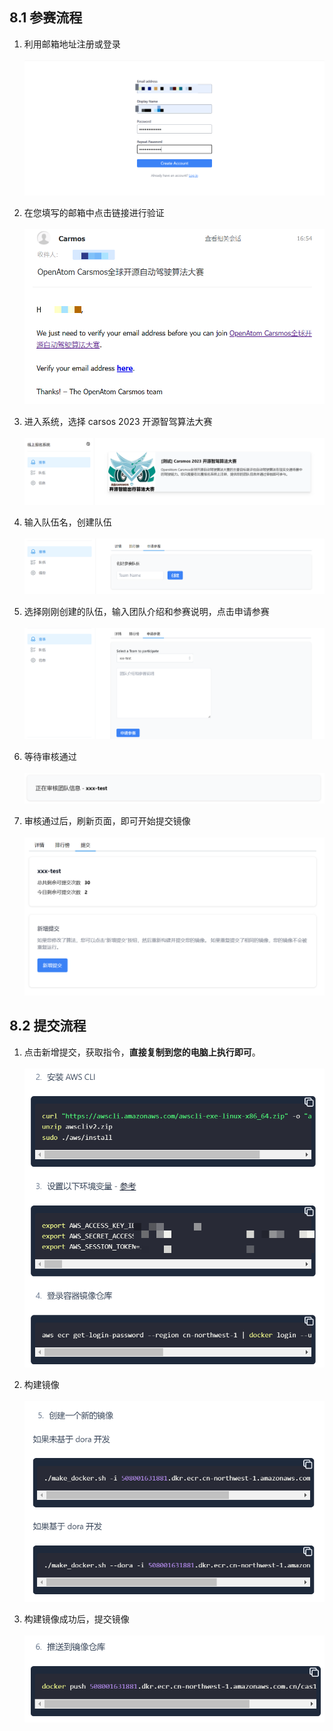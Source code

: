## 8.1 参赛流程
1. 利用邮箱地址注册或登录<br><br>
![](js/images/baoming/1.png)
2. 在您填写的邮箱中点击链接进行验证<br><br>
![](js/images/baoming/2.png)

3. 进入系统，选择 carsos 2023 开源智驾算法大赛<br><br>
![](js/images/baoming/3.png)

4. 输入队伍名，创建队伍<br><br>
![](js/images/baoming/5.png)

5. 选择刚刚创建的队伍，输入团队介绍和参赛说明，点击申请参赛<br><br>
![](js/images/baoming/6.png)

6. 等待审核通过<br><br>
![](js/images/baoming/7.png)

7. 审核通过后，刷新页面，即可开始提交镜像<br><br>
![](js/images/baoming/8.png)


## 8.2 提交流程

1. 点击新增提交，获取指令，**直接复制到您的电脑上执行即可**。<br><br>
![](js/images/baoming/9.png)

2. 构建镜像<br><br>
![](js/images/baoming/10.png)

3. 构建镜像成功后，提交镜像<br><br>
![](js/images/baoming/11.png)
